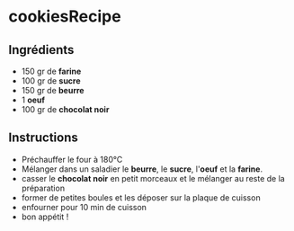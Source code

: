 # cookiesRecipe

## Ingrédients
- 150 gr de **farine**
- 100 gr de **sucre**
- 150 gr de **beurre**
- 1 **oeuf**
- 100 gr de **chocolat noir**

## Instructions
- Préchauffer le four à 180°C
- Mélanger dans un saladier le **beurre**, le **sucre**, l'**oeuf** et la **farine**.
- casser le **chocolat noir** en petit morceaux et le mélanger au reste de la préparation
- former de petites boules et les déposer sur la plaque de cuisson
- enfourner pour 10 min de cuisson
- bon appétit !
